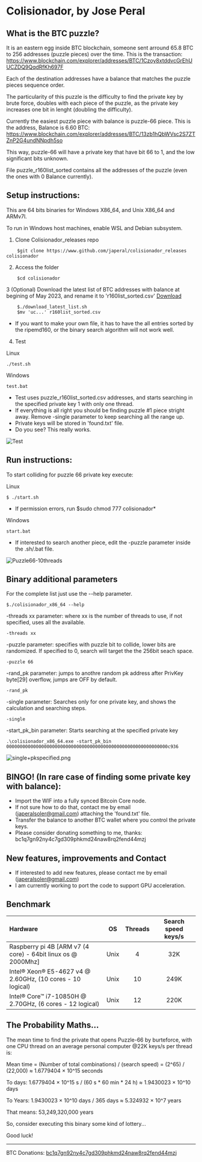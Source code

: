 # Colisionador, by Jose Peral

## What is the BTC puzzle?
It is an eastern egg inside BTC blockchain, someone sent arround 65.8 BTC to 256 addresses (puzzle pieces) over the time.
This is the transaction: https://www.blockchain.com/explorer/addresses/BTC/1Czoy8xtddvcGrEhUUCZDQ9QqdRfKh697F

Each of the destination addresses have a balance that matches the puzzle pieces sequence order.

The particularity of this puzzle is the difficulty to find the private key by brute force, doubles with each piece of the puzzle, as the private key increases one bit in lenght (doubling the difficulty).

Currently the easiest puzzle piece with balance is puzzle-66 piece. This is the address, Balance is 6.60 BTC: 
https://www.blockchain.com/explorer/addresses/BTC/13zb1hQbWVsc2S7ZTZnP2G4undNNpdh5so

This way, puzzle-66 will have a private key that have bit 66 to 1, and the low significant bits unknown.

File puzzle_r160list_sorted contains all the addresses of the puzzle (even the ones with 0 Balance currently).

## Setup instructions:
This are 64 bits binaries for Windows X86_64, and Unix X86_64 and ARMv7l.

To run in Windows host machines, enable WSL and Debian subsystem.

1. Clone Colisionador_releases repo 
```
    $git clone https://www.github.com/japeral/colisionador_releases colisionador
```

2. Access the folder
```
    $cd colisionador
```

3 (Optional) Download the latest list of BTC addresses with balance at begining of May 2023, and rename it to 'r160list_sorted.csv'
[Download](https://drive.google.com/file/d/1ppTbtCUtVbvwgViI1CVzXHKFTteLEMej/view)
```
    $./download_latest_list.sh
    $mv 'uc...' r160list_sorted.csv    
```
* If you want to make your own file, it has to have the all entries sorted by the ripemd160, or the binary search algorithm will not work well.

4. Test

Linux
```
./test.sh
```
Windows
```
test.bat
```

* Test uses puzzle_r160list_sorted.csv addresses, and starts searching in the specified private key 1 with only one thread.
* If everything is all right you should be finding puzzle #1 piece stright away. Remove -single parameter to keep searching all the range up. 
* Private keys will be stored in 'found.txt' file.
* Do you see? This really works.

![Test](test.png)

## Run instructions:
To start colliding for puzzle 66 private key execute:

Linux
```
$ ./start.sh
```
* If permission errors, run $sudo chmod 777 colisionador*

Windows
```
start.bat
```
* If interested to search another piece, edit the -puzzle parameter inside the .sh/.bat file.

![Puzzle66-10threads](puzzle66-10threads.png)

## Binary additional parameters
For the complete list just use the --help parameter.
```
$./colisionador_x86_64 --help
```
-threads xx parameter: where xx is the number of threads to use, if not specified, uses all the available.
```
-threads xx
```
-puzzle parameter: specifies with puzzle bit to collide, lower bits are randomized. If specified to 0, search will target the the 256bit seach space.
```
-puzzle 66
```
-rand_pk parameter: jumps to anothre random pk address after PrivKey byte[29] overflow, jumps are OFF by default.
```
-rand_pk
```
-single parameter: Searches only for one private key, and shows the calculation and searching steps.
```
-single
```
-start_pk_bin parameter: Starts searching at the specified private key
```
.\colisionador_x86_64.exe -start_pk_bin 000000000000000000000000000000000000000000000000000000000000c936
```
![single+pkspecified.png](single+pkspecified.png)

## BINGO! (In rare case of finding some private key with balance):
* Import the WIF into a fully synced Bitcoin Core node. 
* If not sure how to do that, contact me by email (japeralsoler@gmail.com) attaching the 'found.txt' file.
* Transfer the balance to another BTC wallet where you control the private keys.
* Please consider donating something to me, thanks: bc1q7gn92ny4c7gd309phkmd24naw8rq2fend44mzj

## New features, improvements and Contact
* If interested to add new features, please contact me by email (japeralsoler@gmail.com)
* I am currently working to port the code to support GPU acceleration.

## Benchmark
|                           Hardware                            |  OS  | Threads | Search speed keys/s |
| :-------------------------------------------------------------| :--: |:-----: | :-----------------: |
| Raspberry pi 4B [ARM v7 (4 core) - 64bit linux os @ 2000Mhz]  | Unix |    4   |         32K         |
| Intel® Xeon® E5-4627 v4 @ 2.60GHz, (10 cores - 10 logical)    | Unix |   10   |        249K         |
| Intel® Core™ i7-10850H @ 2.70GHz, (6 cores - 12 logical)      | Unix |   12   |        220K         | 

## The Probability Maths...
The mean time to find the private that opens Puzzle-66 by burteforce, with one CPU thread on an average personal computer @22K keys/s per thread is:

Mean time = (Number of total combinations) / (search speed) = (2^65) / (22,000) ≈ 1.6779404 × 10^15 seconds

To days: 1.6779404 × 10^15 s / (60 s * 60 min * 24 h) ≈ 1.9430023 × 10^10 days

To Years: 1.9430023 × 10^10 days / 365 days ≈ 5.324932 × 10^7 years

That means: 53,249,320,000 years

So, consider executing this binary some kind of lottery...

Good luck!

----------------------------------------------------------------
BTC Donations: [bc1q7gn92ny4c7gd309phkmd24naw8rq2fend44mzj](https://www.blockchain.com/explorer/addresses/btc/bc1q7gn92ny4c7gd309phkmd24naw8rq2fend44mzj)
